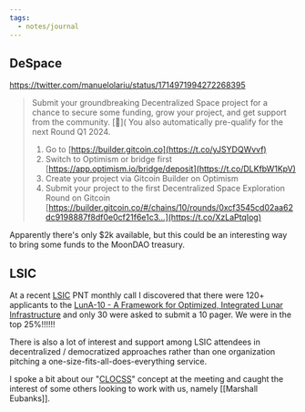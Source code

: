 ```yaml
---
tags:
  - notes/journal
---
```


## DeSpace
https://twitter.com/manuelolariu/status/1714971994272268395
> Submit your groundbreaking Decentralized Space project for a chance to secure some funding, grow your project, and get support from the community. [🤫]( You also automatically pre-qualify for the next Round Q1 2024. 
> 1. Go to [https://builder.gitcoin.co](https://t.co/yJSYDQWvvf) 
> 2. Switch to Optimism or bridge first [https://app.optimism.io/bridge/deposit](https://t.co/DLKfbW1KpV) 
> 3. Create your project via Gitcoin Builder on Optimism 
> 4. Submit your project to the first Decentralized Space Exploration Round on Gitcoin [https://builder.gitcoin.co/#/chains/10/rounds/0xcf3545cd02aa62dc9198887f8df0e0cf21f6e1c3…](https://t.co/XzLaPtqIog)

Apparently there's only $2k available, but this could be an interesting way to bring some funds to the MoonDAO treasury.
## LSIC
At a recent [LSIC](../../MoonDAO/reference/Orgs/Lunar%20Surface%20Innovation%20Consortium.md) PNT monthly call I discovered that there were 120+ applicants to the [LunA-10  - A Framework for Optimized, Integrated Lunar Infrastructure](../../MoonDAO/projects/lunar-comms/luna-10/LunA-10%20%20-%20A%20Framework%20for%20Optimized,%20Integrated%20Lunar%20Infrastructure.md) and only 30 were asked to submit a 10 pager. We were in the top 25%!!!!!!

There is also a lot of interest and support among LSIC attendees in decentralized / democratized approaches rather than one organization pitching a one-size-fits-all-does-everything service.

I spoke a bit about our "[CLOCSS](../../MoonDAO/projects/lunar-comms/luna-10/Cislunar%20Open%20Clock%20Synchronization%20System%20(CLOCSS).md)" concept at the meeting and caught the interest of some others looking to work with us, namely [[Marshall Eubanks]].